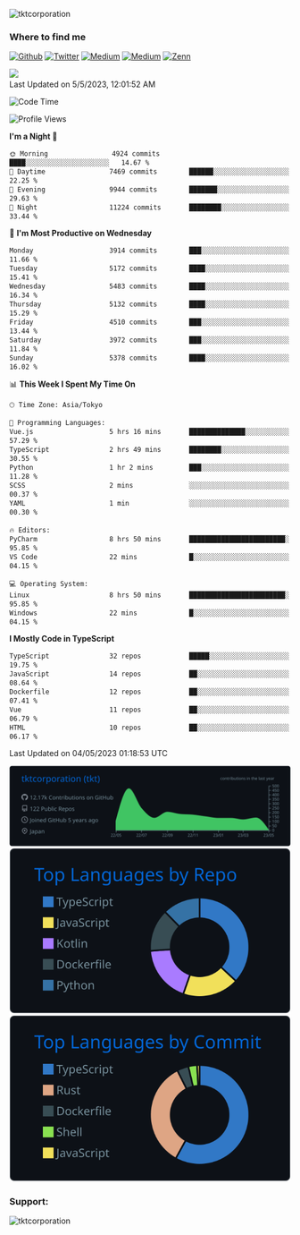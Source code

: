<p align="left"> <img src="https://komarev.com/ghpvc/?username=tktcorporation&label=Profile%20views&color=0e75b6&style=flat" alt="tktcorporation" /> </p>

<h3>Where to find me</h3>
<p>
<a href="https://github.com/tktcorporation" target="_blank"><img alt="Github" src="https://img.shields.io/badge/GitHub-%2312100E.svg?&style=for-the-badge&logo=Github&logoColor=white" /></a>
<a href="https://twitter.com/tktcorporation" target="_blank"><img alt="Twitter" src="https://img.shields.io/badge/twitter-%231DA1F2.svg?&style=for-the-badge&logo=twitter&logoColor=white" /></a>
<a href="https://www.linkedin.com/in/tktcorporation" target="_blank"><img alt="Medium" src="https://img.shields.io/badge/linkdin-0a66c2.svg?&style=for-the-badge&logo=linkedin&logoColor=white" /></a>
<a href="https://qiita.com/tktcorporation" target="_blank"><img alt="Medium" src="https://img.shields.io/badge/qiita-55C500.svg?&style=for-the-badge&logo=qiita&logoColor=white" /></a>
<a href="https://zenn.dev/tktcorporation" target="_blank"><img alt="Zenn" src="https://img.shields.io/badge/Zenn-3EA8FF.svg?&style=for-the-badge&logo=Zenn&logoColor=white" /></a>
</p>

<!--START_SECTION:lapras-card-->
<a href="https://lapras.com/public/tktcorporation" target="_blank" rel="noopener noreferrer"><img src="https://lapras-card-generator.vercel.app/api/svg?e=3.89&b=3.48&i=3.58&b1=%23232323&b2=%236d6d6d&i1=%23212121&i2=%23818181&l=en" width="300" ></a>  
Last Updated on 5/5/2023, 12:01:52 AM
<!--END_SECTION:lapras-card-->
  
<!--START_SECTION:waka-->
![Code Time](http://img.shields.io/badge/Code%20Time-945%20hrs%2021%20mins-blue)

![Profile Views](http://img.shields.io/badge/Profile%20Views-4-blue)

**I'm a Night 🦉** 

```text
🌞 Morning                4924 commits        ████░░░░░░░░░░░░░░░░░░░░░   14.67 % 
🌆 Daytime                7469 commits        ██████░░░░░░░░░░░░░░░░░░░   22.25 % 
🌃 Evening                9944 commits        ███████░░░░░░░░░░░░░░░░░░   29.63 % 
🌙 Night                  11224 commits       ████████░░░░░░░░░░░░░░░░░   33.44 % 
```
📅 **I'm Most Productive on Wednesday** 

```text
Monday                   3914 commits        ███░░░░░░░░░░░░░░░░░░░░░░   11.66 % 
Tuesday                  5172 commits        ████░░░░░░░░░░░░░░░░░░░░░   15.41 % 
Wednesday                5483 commits        ████░░░░░░░░░░░░░░░░░░░░░   16.34 % 
Thursday                 5132 commits        ████░░░░░░░░░░░░░░░░░░░░░   15.29 % 
Friday                   4510 commits        ███░░░░░░░░░░░░░░░░░░░░░░   13.44 % 
Saturday                 3972 commits        ███░░░░░░░░░░░░░░░░░░░░░░   11.84 % 
Sunday                   5378 commits        ████░░░░░░░░░░░░░░░░░░░░░   16.02 % 
```


📊 **This Week I Spent My Time On** 

```text
🕑︎ Time Zone: Asia/Tokyo

💬 Programming Languages: 
Vue.js                   5 hrs 16 mins       ██████████████░░░░░░░░░░░   57.29 % 
TypeScript               2 hrs 49 mins       ████████░░░░░░░░░░░░░░░░░   30.55 % 
Python                   1 hr 2 mins         ███░░░░░░░░░░░░░░░░░░░░░░   11.28 % 
SCSS                     2 mins              ░░░░░░░░░░░░░░░░░░░░░░░░░   00.37 % 
YAML                     1 min               ░░░░░░░░░░░░░░░░░░░░░░░░░   00.30 % 

🔥 Editors: 
PyCharm                  8 hrs 50 mins       ████████████████████████░   95.85 % 
VS Code                  22 mins             █░░░░░░░░░░░░░░░░░░░░░░░░   04.15 % 

💻 Operating System: 
Linux                    8 hrs 50 mins       ████████████████████████░   95.85 % 
Windows                  22 mins             █░░░░░░░░░░░░░░░░░░░░░░░░   04.15 % 
```

**I Mostly Code in TypeScript** 

```text
TypeScript               32 repos            █████░░░░░░░░░░░░░░░░░░░░   19.75 % 
JavaScript               14 repos            ██░░░░░░░░░░░░░░░░░░░░░░░   08.64 % 
Dockerfile               12 repos            ██░░░░░░░░░░░░░░░░░░░░░░░   07.41 % 
Vue                      11 repos            ██░░░░░░░░░░░░░░░░░░░░░░░   06.79 % 
HTML                     10 repos            ██░░░░░░░░░░░░░░░░░░░░░░░   06.17 % 
```




 Last Updated on 04/05/2023 01:18:53 UTC
<!--END_SECTION:waka-->

[![](https://raw.githubusercontent.com/tktcorporation/tktcorporation/master/profile-summary-card-output/github_dark/0-profile-details.svg)](https://github.com/vn7n24fzkq/github-profile-summary-cards)
[![](https://raw.githubusercontent.com/tktcorporation/tktcorporation/master/profile-summary-card-output/github_dark/1-repos-per-language.svg)](https://github.com/vn7n24fzkq/github-profile-summary-cards) [![](https://raw.githubusercontent.com/tktcorporation/tktcorporation/master/profile-summary-card-output/github_dark/2-most-commit-language.svg)](https://github.com/vn7n24fzkq/github-profile-summary-cards)

<h3 align="left">Support:</h3>
<p><a href="https://www.buymeacoffee.com/tktcorporation"> <img align="left" src="https://cdn.buymeacoffee.com/buttons/v2/default-yellow.png" height="50" width="210" alt="tktcorporation" /></a></p><br><br>
